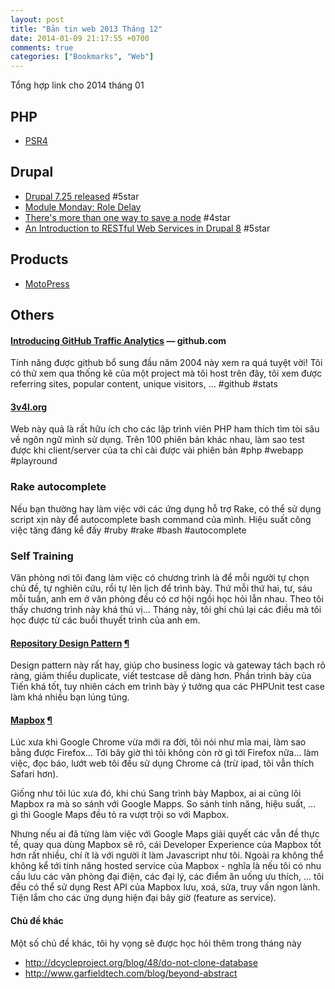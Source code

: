 ```yaml
---
layout: post
title: "Bản tin web 2013 Tháng 12"
date: 2014-01-09 21:17:55 +0700
comments: true
categories: ["Bookmarks", "Web"]
---
```


Tổng hợp link cho 2014 tháng 01

## PHP

- [PSR4](https://github.com/php-fig/fig-standards/blob/master/proposed/psr-4-autoloader/psr-4-autoloader.md)

## Drupal

- [Drupal 7.25 released](https://drupal.org/drupal-7.25) #5star
- [Module Monday: Role Delay](https://www.lullabot.com/blog/article/module-monday-role-delay)
- [There's more than one way to save a node](http://bryanbraun.com/2014/01/01/theres-more-than-one-way-to-save-a-node) #4star
- [An Introduction to RESTful Web Services in Drupal 8](http://drupalize.me/blog/introduction-restful-web-services-drupal-8) #5star

## Products

- [MotoPress](http://www.getmotopress.com/content-editor/)

## Others

#### [Introducing GitHub Traffic Analytics](https://github.com/blog/1672-introducing-github-traffic-analytics) — github.com

Tính năng được github bổ sung đầu năm 2004 này xem ra quá tuyệt vời! Tôi có thử
xem qua thống kê của một project mà tôi host trên đây, tôi xem được referring sites,
popular content, unique visitors, … #github #stats

#### [3v4l.org](http://3v4l.org/ "online PHP shell, test in 100+ different PHP versions!")

Web này quả là rất hữu ích cho các lập trình viên PHP ham thích tìm tòi sâu về
ngôn ngữ mình sử dụng. Trên 100 phiên bản khác nhau, làm sao test được khi
client/server của ta chỉ cài được vài phiên bản #php #webapp #playround

### Rake autocomplete

Nếu bạn thường hay làm việc với các ứng dụng hỗ trợ Rake, có thể sử dụng script
xịn này để autocomplete bash command của mình. Hiệu suất công việc tăng đáng kể
đấy #ruby #rake #bash #autocomplete

### Self Training

Văn phòng nơi tôi đang làm việc có chương trình là để mỗi người tự chọn chủ đề,
tự nghiên cứu, rồi tự lên lịch để trình bày. Thứ mỗi thứ hai, tư, sáu mỗi tuần,
anh em ở văn phòng đều có cơ hội ngồi học hỏi lẫn nhau. Theo tôi thấy chương
trình này khá thú vị… Tháng này, tôi ghi chú lại các điều mà tôi học được từ các
buổi thuyết trình của anh em.

#### [Repository Design Pattern](http://net.tutsplus.com/tutorials/php/the-repository-design-pattern/) <a href="#repository-design-pattern" id="repository-design-pattern">¶</a>

Design pattern này rất hay, giúp cho business logic và gateway tách bạch rõ ràng,
giảm thiểu duplicate, viết testcase dễ dàng hơn. Phần trình bày của Tiến khá tốt,
tuy nhiên cách em trình bày ý tưởng qua các PHPUnit test case làm khá nhiều bạn
lúng túng.

#### [Mapbox](https://www.mapbox.com/) <a href="#mapbox" id="mapbox">¶</a>

Lúc xưa khi Google Chrome vừa mới ra đời, tôi nói như mỉa mai, làm sao bằng được
Firefox… Tới bây giờ thì tôi không còn rờ gì tới Firefox nữa… làm việc, đọc báo,
lướt web tôi đều sử dụng Chrome cả (trừ ipad, tôi vẫn thích Safari hơn).

Giống như tôi lúc xưa đó, khi chú Sang trình bày Mapbox, ai ai cũng lôi Mapbox
ra mà so sánh với Google Mapps. So sánh tính năng, hiệu suất, … gì thì Google
Maps đều tỏ ra vượt trội so với Mapbox.

Nhưng nếu ai đã từng làm việc với Google Maps giải quyết các vẫn đề thực tế, quay
qua dùng Mapbox sẽ rõ, cái Developer Experience của Mapbox tốt hơn rất nhiều, chí
ít là với người ít làm Javascript như tôi. Ngoài ra không thể không kể tới tính
năng hosted service của Mapbox - nghĩa là nếu tôi có nhu cầu lưu các văn phòng
đại điện, các đại lý, các điểm ăn uống ưu thích, … tôi đều có thể sử dụng Rest API
của Mapbox lưu, xoá, sửa, truy vấn ngon lành. Tiện lắm cho các ứng dụng hiện đại
bây giờ (feature as service).

#### Chủ đề khác

Một số chủ đề khác, tôi hy vọng sẽ được học hỏi thêm trong tháng này

- http://dcycleproject.org/blog/48/do-not-clone-database
- http://www.garfieldtech.com/blog/beyond-abstract
